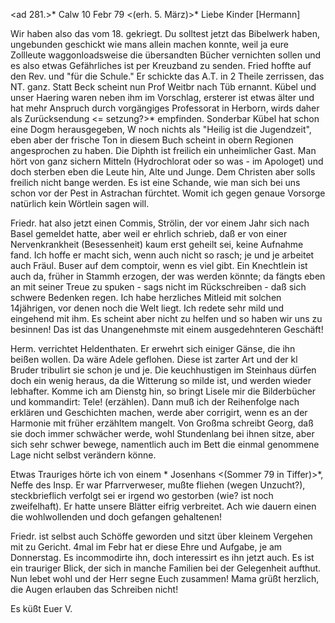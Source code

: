 <ad 281.>* Calw 10 Febr 79
 <(erh. 5. März)>*
Liebe Kinder [Hermann]

Wir haben also das vom 18. gekriegt. Du solltest jetzt das Bibelwerk haben, ungebunden geschickt wie mans allein machen konnte, weil ja eure Zollleute waggonloadsweise die übersandten Bücher vernichten sollen und es also etwas Gefährliches ist per Kreuzband zu senden. Fried hoffte auf den Rev. und "für die Schule." Er schickte das A.T. in 2 Theile zerrissen, das NT. ganz. 
Statt Beck scheint nun Prof Weitbr nach Tüb ernannt. Kübel und unser Haering waren neben ihm im Vorschlag, ersterer ist etwas älter und hat mehr Anspruch durch vorgängiges Professorat in Herborn, wirds daher als Zurücksendung <= setzung?>* empfinden. Sonderbar Kübel hat schon eine Dogm herausgegeben, W noch nichts als "Heilig ist die Jugendzeit", eben aber der frische Ton in diesem Buch scheint in obern Regionen angesprochen zu haben. 
Die Diphth ist freilich ein unheimlicher Gast. Man hört von ganz sichern Mitteln (Hydrochlorat oder so was - im Apologet) und doch sterben eben die Leute hin, Alte und Junge. Dem Christen aber solls freilich nicht bange werden. Es ist eine Schande, wie man sich bei uns schon vor der Pest in Astrachan fürchtet. Womit ich gegen genaue Vorsorge natürlich kein Wörtlein sagen will.

Friedr. hat also jetzt einen Commis, Strölin, der vor einem Jahr sich nach Basel gemeldet hatte, aber weil er ehrlich schrieb, daß er von einer Nervenkrankheit (Besessenheit) kaum erst geheilt sei, keine Aufnahme fand. Ich hoffe er macht sich, wenn auch nicht so rasch; je und je arbeitet auch Fräul. Buser auf dem comptoir, wenn es viel gibt. Ein Knechtlein ist auch da, früher in Stammh erzogen, der was werden könnte; da fängts eben an mit seiner Treue zu spuken - sags nicht im Rückschreiben - daß sich schwere Bedenken regen. Ich habe herzliches Mitleid mit solchen 14jährigen, vor denen noch die Welt liegt. Ich redete sehr mild und eingehend mit ihm. Es scheint aber nicht zu helfen und so haben wir uns zu besinnen! Das ist das Unangenehmste mit einem ausgedehnteren Geschäft!

Herm. verrichtet Heldenthaten. Er erwehrt sich einiger Gänse, die ihn beißen wollen. Da wäre Adele geflohen. Diese ist zarter Art und der kl Bruder tribulirt sie schon je und je. Die keuchhustigen im Steinhaus dürfen doch ein wenig heraus, da die Witterung so milde ist, und werden wieder lebhafter. Komme ich am Dienstg hin, so bringt Lisele mir die Bilderbücher und kommandirt: Tele! (erzählen). Dann muß ich der Reihenfolge nach erklären und Geschichten machen, werde aber corrigirt, wenn es an der Harmonie mit früher erzähltem mangelt. Von Großma schreibt Georg, daß sie doch immer schwächer werde, wohl Stundenlang bei ihnen sitze, aber sich sehr schwer bewege, namentlich auch im Bett die einmal genommene Lage nicht selbst verändern könne.

Etwas Trauriges hörte ich von einem <Max>* Josenhans <(Sommer 79 in Tiffer)>*, Neffe des Insp. Er war Pfarrverweser, mußte fliehen (wegen Unzucht?), steckbrieflich verfolgt sei er irgend wo gestorben (wie? ist noch zweifelhaft). Er hatte unsere Blätter eifrig verbreitet. Ach wie dauern einen die wohlwollenden und doch gefangen gehaltenen!

Friedr. ist selbst auch Schöffe geworden und sitzt über kleinem Vergehen mit zu Gericht. 4mal im Febr hat er diese Ehre und Aufgabe, je am Donnerstag. Es incommodirte ihn, doch interessirt es ihn jetzt auch. Es ist ein trauriger Blick, der sich in manche Familien bei der Gelegenheit aufthut. 
Nun lebet wohl und der Herr segne Euch zusammen! Mama grüßt herzlich, die Augen erlauben das Schreiben nicht!

 Es küßt Euer V.
